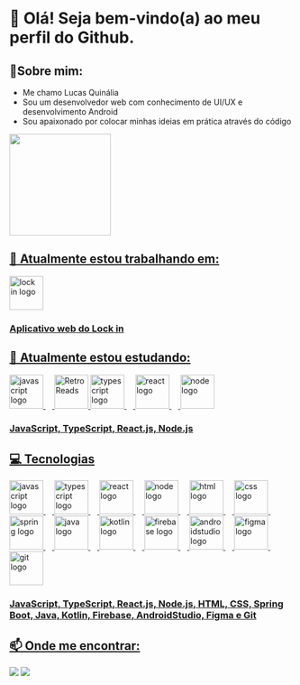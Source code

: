 # 👋 Olá! Seja bem-vindo(a) ao meu perfil do Github.

## 👤Sobre mim:
- Me chamo Lucas Quinália
- Sou um desenvolvedor web com conhecimento de UI/UX e desenvolvimento Android
- Sou apaixonado por colocar minhas ideias em prática através do código

<div>
  <a href="https://github.com/LucasQuinalia">
  <img loading="lazy" height="180em" src="https://github-readme-stats.vercel.app/api/top-langs/?username=LucasQuinalia&layout=compact&langs_count=7&theme=dark"/>
</div>

## 🔭 Atualmente estou trabalhando em:
<div align="left">
  <img height="60em" src="https://imgur.com/jyEoNFE.png" alt="lock in logo"/>
</div>

### Aplicativo web do Lock in
  
## 🌱 Atualmente estou estudando:
<div align="left">
  <img src="https://skillicons.dev/icons?i=js" height="60em" alt="javascript logo"/>
  <img width="12" />
  <img height="60em" src="https://imgur.com/DAsGHhe.png" alt="RetroReads"/>
  <img src="https://imgur.com/Ujt9IAb.png" height="60em" alt="typescript logo"/>
  <img width="12" />
  <img src="https://skillicons.dev/icons?i=react" height="60em" alt="react logo"/>
  <img width="12" />
  <img src="https://skillicons.dev/icons?i=nodejs" height="60em" alt="node logo"/>
</div>

### JavaScript, TypeScript, React.js, Node.js

## 💻 Tecnologias

<div align="left">
  <img src="https://skillicons.dev/icons?i=js" height="60em" alt="javascript logo"/>
  <img width="12" />
  <img src="https://imgur.com/Ujt9IAb.png" height="60em" alt="typescript logo"/>
  <img width="12" />
  <img src="https://skillicons.dev/icons?i=react" height="60em" alt="react logo"/>
  <img width="12" />
  <img src="https://skillicons.dev/icons?i=nodejs" height="60em" alt="node logo"/>
  <img width="12" />
  <img src="https://skillicons.dev/icons?i=html" height="60em" alt="html logo"/>
  <img width="12" />
  <img src="https://skillicons.dev/icons?i=css" height="60em" alt="css logo"/>
  <img width="12" />
  <img src="https://skillicons.dev/icons?i=spring" height="60em" alt="spring logo"/>
  <img width="12" />
  <img src="https://skillicons.dev/icons?i=java" height="60em" alt="java logo"/>
  <img width="12" />
  <img src="https://skillicons.dev/icons?i=kotlin" height="60em" alt="kotlin logo"/>
  <img width="12" />
  <img src="https://skillicons.dev/icons?i=firebase" height="60em" alt="firebase logo"/>
  <img width="12" />
  <img src="https://skillicons.dev/icons?i=androidstudio" height="60em" alt="androidstudio logo"/>
  <img width="12" />
  <img src="https://skillicons.dev/icons?i=figma" height="60em" alt="figma logo"/>
  <img width="12"/>
  <img src="https://skillicons.dev/icons?i=git" height="60em" alt="git logo"/>
</div>

### JavaScript, TypeScript, React.js, Node.js, HTML, CSS, Spring Boot, Java, Kotlin, Firebase, AndroidStudio, Figma e Git

## 📫 Onde me encontrar:
<div>
  <a href = "mailto:lrgquinalia@gmail.com"><img loading="lazy" src="https://img.shields.io/badge/Gmail-D14836?style=for-the-badge&logo=gmail&logoColor=white" target="_blank"></a>
  <a href="https://www.linkedin.com/in/lucas-quinalia/" target="_blank"><img loading="lazy" src="https://img.shields.io/badge/-LinkedIn-%230077B5?style=for-the-badge&logo=linkedin&logoColor=white" target="_blank"></a>   
</div>
